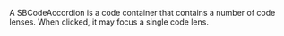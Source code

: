 A SBCodeAccordion is a code container that contains a number of code lenses. When clicked, it may focus a single code lens.